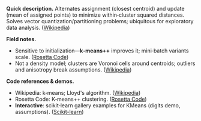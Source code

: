 **Quick description.**
Alternates assignment (closest centroid) and update (mean of assigned points) to minimize within‑cluster squared distances. Solves vector quantization/partitioning problems; ubiquitous for exploratory data analysis. ([Wikipedia](https://en.wikipedia.org/wiki/K-means_clustering))

**Field notes.**

* Sensitive to initialization—**k‑means++** improves it; mini‑batch variants scale. ([Rosetta Code](https://rosettacode.org/wiki/K-means%2B%2B_clustering))
* Not a density model; clusters are Voronoi cells around centroids; outliers and anisotropy break assumptions. ([Wikipedia](https://en.wikipedia.org/wiki/Voronoi_diagram))

**Code references & demos.**

* Wikipedia: k‑means; Lloyd's algorithm. ([Wikipedia](https://en.wikipedia.org/wiki/K-means_clustering))
* Rosetta Code: K‑means++ clustering. ([Rosetta Code](https://rosettacode.org/wiki/K-means%2B%2B_clustering))
* **Interactive**: scikit‑learn gallery examples for KMeans (digits demo, assumptions). ([Scikit-learn](https://scikit-learn.org/stable/modules/generated/sklearn.cluster.KMeans.html))